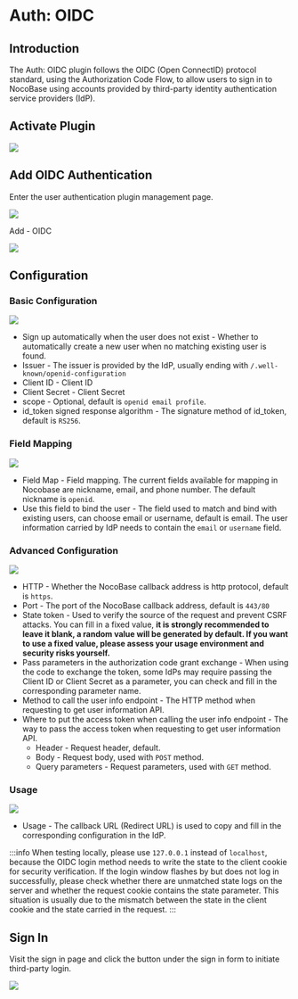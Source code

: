 # Auth: OIDC

<PluginInfo commercial="true" name="auth-oidc"></PluginInfo>

## Introduction

The Auth: OIDC plugin follows the OIDC (Open ConnectID) protocol standard, using the Authorization Code Flow, to allow users to sign in to NocoBase using accounts provided by third-party identity authentication service providers (IdP).

## Activate Plugin

![](https://static-docs.nocobase.com/202411122358790.png)

## Add OIDC Authentication

Enter the user authentication plugin management page.

![](https://static-docs.nocobase.com/202411130004459.png)

Add - OIDC

![](https://static-docs.nocobase.com/1efbde1c0e2f4967efc1c4336be45ca2.png)

## Configuration

### Basic Configuration

![](https://static-docs.nocobase.com/202411130006341.png)

- Sign up automatically when the user does not exist - Whether to automatically create a new user when no matching existing user is found.
- Issuer - The issuer is provided by the IdP, usually ending with `/.well-known/openid-configuration`
- Client ID - Client ID
- Client Secret - Client Secret
- scope - Optional, default is `openid email profile`.
- id_token signed response algorithm - The signature method of id_token, default is `RS256`.

### Field Mapping

![](https://static-docs.nocobase.com/92d63c8f6f4082b50d9f475674cb5650.png)

- Field Map - Field mapping. The current fields available for mapping in Nocobase are nickname, email, and phone number. The default nickname is `openid`.
- Use this field to bind the user - The field used to match and bind with existing users, can choose email or username, default is email. The user information carried by IdP needs to contain the `email` or `username` field.

### Advanced Configuration

![](https://static-docs.nocobase.com/202411130013306.png)

- HTTP - Whether the NocoBase callback address is http protocol, default is `https`.
- Port - The port of the NocoBase callback address, default is `443/80`
- State token - Used to verify the source of the request and prevent CSRF attacks. You can fill in a fixed value, **it is strongly recommended to leave it blank, a random value will be generated by default. If you want to use a fixed value, please assess your usage environment and security risks yourself.**
- Pass parameters in the authorization code grant exchange - When using the code to exchange the token, some IdPs may require passing the Client ID or Client Secret as a parameter, you can check and fill in the corresponding parameter name.
- Method to call the user info endpoint - The HTTP method when requesting to get user information API.
- Where to put the access token when calling the user info endpoint - The way to pass the access token when requesting to get user information API.
  - Header - Request header, default.
  - Body - Request body, used with `POST` method.
  - Query parameters - Request parameters, used with `GET` method.

### Usage

![](https://static-docs.nocobase.com/202411130019570.png)

- Usage - The callback URL (Redirect URL) is used to copy and fill in the corresponding configuration in the IdP.

:::info
When testing locally, please use `127.0.0.1` instead of `localhost`, because the OIDC login method needs to write the state to the client cookie for security verification. If the login window flashes by but does not log in successfully, please check whether there are unmatched state logs on the server and whether the request cookie contains the state parameter. This situation is usually due to the mismatch between the state in the client cookie and the state carried in the request.
:::

## Sign In

Visit the sign in page and click the button under the sign in form to initiate third-party login.

![](https://static-docs.nocobase.com/e493d156254c2ac0b6f6e1002e6a2e6b.png)
